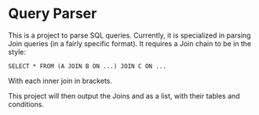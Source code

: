 ﻿# Query Parser
This is a project to parse SQL queries. Currently, it is specialized in parsing Join queries (in a fairly specific format).
It requires a Join chain to be in the style:
```
SELECT * FROM (A JOIN B ON ...) JOIN C ON ...
```
With each inner join in brackets. 

This project will then output the Joins and as a list, with their tables and conditions.